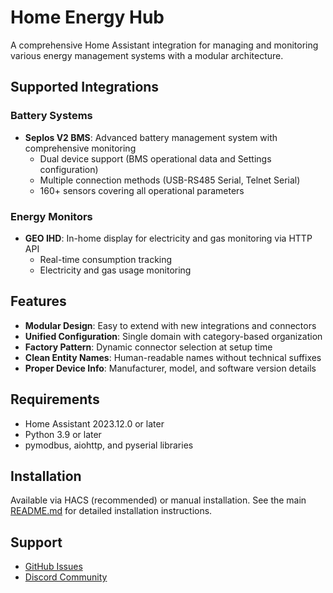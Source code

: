 # Home Energy Hub

A comprehensive Home Assistant integration for managing and monitoring various energy management systems with a modular architecture.

## Supported Integrations

### Battery Systems
- **Seplos V2 BMS**: Advanced battery management system with comprehensive monitoring
  - Dual device support (BMS operational data and Settings configuration)
  - Multiple connection methods (USB-RS485 Serial, Telnet Serial)
  - 160+ sensors covering all operational parameters

### Energy Monitors  
- **GEO IHD**: In-home display for electricity and gas monitoring via HTTP API
  - Real-time consumption tracking
  - Electricity and gas usage monitoring

## Features

- **Modular Design**: Easy to extend with new integrations and connectors
- **Unified Configuration**: Single domain with category-based organization  
- **Factory Pattern**: Dynamic connector selection at setup time
- **Clean Entity Names**: Human-readable names without technical suffixes
- **Proper Device Info**: Manufacturer, model, and software version details

## Requirements

- Home Assistant 2023.12.0 or later
- Python 3.9 or later
- pymodbus, aiohttp, and pyserial libraries

## Installation

Available via HACS (recommended) or manual installation. See the main [README.md](README.md) for detailed installation instructions.

## Support

- [GitHub Issues](https://github.com/flip555/home_energy_hub/issues)
- [Discord Community](https://discord.gg/4eQbPEETBR)